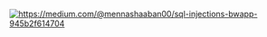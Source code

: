 


<a target="_blank" href="https://github-readme-medium-recent-article.vercel.app/medium/@mennashaaban00/0"><img src="https://github-readme-medium-recent-article.vercel.app/medium/@mennashaaban00/0" alt="https://medium.com/@mennashaaban00/sql-injections-bwapp-945b2f614704"> 


  
